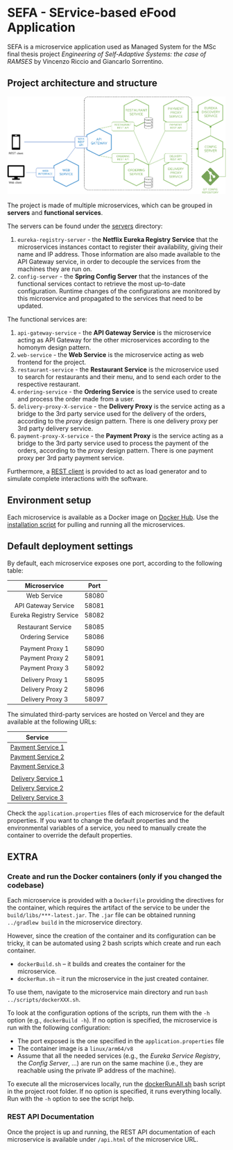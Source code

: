 # SEFA - SErvice-based eFood Application
SEFA is a microservice application used as Managed System for the MSc final thesis project *Engineering of Self-Adaptive Systems: the case of RAMSES* by Vincenzo Riccio and Giancarlo Sorrentino.

## Project architecture and structure

![Component Diagram](../documents/Managed%20System/HexagonComponentDiagram.png)

The project is made of multiple microservices, which can be grouped in **servers** and **functional services**.

The servers can be found under the [servers](./servers/) directory:
1. `eureka-registry-server` - the **Netflix Eureka Registry Service** that the microservices instances contact to register their availability, giving their name and IP address. Those information are also made available to the API Gateway service, in order to decouple the services from the machines they are run on.
1. `config-server` - the **Spring Config Server** that the instances of the functional services contact to retrieve the most up-to-date configuration. Runtime changes of the configurations are monitored by this microservice and propagated to the services that need to be updated.

The functional services are:
1. `api-gateway-service` - the **API Gateway Service** is the microservice acting as API Gateway for the other microservices according to the homonym design pattern.
1. `web-service` - the **Web Service** is the microservice acting as web frontend for the project.
1. `restaurant-service` - the **Restaurant Service** is the microservice used to search for restaurants and their menu, and to send each order to the respective restaurant.
1. `ordering-service` - the **Ordering Service** is the service used to create and process the order made from a user.
1. `delivery-proxy-X-service` - the **Delivery Proxy** is the service acting as a bridge to the 3rd party service used for the delivery of the orders, according to the _proxy_ design pattern. There is one delivery proxy per 3rd party delivery service.
1. `payment-proxy-X-service` - the **Payment Proxy** is the service acting as a bridge to the 3rd party service used to process the payment of the orders, according to the _proxy_ design pattern. There is one payment proxy per 3rd party payment service.

Furthermore, a [REST client](./rest-client/) is provided to act as load generator and to simulate complete interactions with the software.


## Environment setup
Each microservice is available as a Docker image on [Docker Hub](https://hub.docker.com/u/sbi98). Use the [installation script](../SEFA%2BRAMSES_setup.sh) for pulling and running all the microservices. 


## Default deployment settings
By default, each microservice exposes one port, according to the following table:

|      Microservice       |       Port      |
|     :-------------:     | :-------------: |
|       Web Service       |      58080      |
|   API Gateway Service   |      58081      |
| Eureka Registry Service |      58082      |
|                         |                 |
|    Restaurant Service   |      58085      |
|     Ordering Service    |      58086      |
|                         |                 |
|     Payment Proxy 1     |      58090      |
|     Payment Proxy 2     |      58091      |
|     Payment Proxy 3     |      58092      |
|                         |                 |
|     Delivery Proxy 1    |      58095      |
|     Delivery Proxy 2    |      58096      |
|     Delivery Proxy 3    |      58097      |

The simulated third-party services are hosted on Vercel and they are available at the following URLs:

|         Service                                                        |
|     :-------------:                                                    |
|    [Payment Service 1](https://payment-service-ramses.vercel.app/1)    |
|    [Payment Service 2](https://payment-service-ramses.vercel.app/2)    |
|    [Payment Service 3](https://payment-service-ramses.vercel.app/3)    |
|                                                                        |
|    [Delivery Service 1](https://delivery-service-ramses.vercel.app/1)  |
|    [Delivery Service 2](https://delivery-service-ramses.vercel.app/2)  |
|    [Delivery Service 3](https://delivery-service-ramses.vercel.app/3)  |


Check the `application.properties` files of each microservice for the default properties. If you want to change the default properties and the environmental variables of a service, you need to manually create the container to override the default properties.


## EXTRA

### Create and run the Docker containers (only if you changed the codebase)
Each microservice is provided with a `Dockerfile` providing the directives for the container, which requires the artifact of the service to be under the `build/libs/***-latest.jar`. The `.jar` file can be obtained running `../gradlew build` in the microservice directory.

However, since the creation of the container and its configuration can be tricky, it can be automated using 2 bash scripts which create and run each container.

- `dockerBuild.sh` – it builds and creates the container for the microservice.
- `dockerRun.sh` – it run the microservice in the just created container.

To use them, navigate to the microservice main directory and run `bash ../scripts/dockerXXX.sh`.

To look at the configuration options of the scripts, run them with the `-h` option (e.g., `dockerBuild -h`). If no option is specified, the microservice is run with the following configuration:
- The port exposed is the one specified in the `application.properties` file
- The container image is a `linux/arm64/v8`
- Assume that all the needed services (e.g., the _Eureka Service Registry_, the _Config Server_, ...) are run on the same machine (i.e., they are reachable using the private IP address of the machine).

To execute all the microservices locally, run the [dockerRunAll.sh](./dockerRunAll.sh) bash script in the project root folder. If no option is specified, it runs everything locally. Run with the `-h` option to see the script help.

### REST API Documentation
Once the project is up and running, the REST API documentation of each microservice is available under `/api.html` of the microservice URL.

